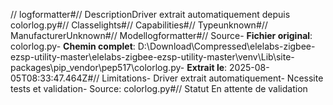 // logformatter#// DescriptionDriver extrait automatiquement depuis colorlog.py#// Classelights#// Capabilities#// Typeunknown#// ManufacturerUnknown#// Modellogformatter#// Source- **Fichier original**: colorlog.py- **Chemin complet**: D:\Download\Compressed\elelabs-zigbee-ezsp-utility-master\elelabs-zigbee-ezsp-utility-master\venv\Lib\site-packages\pip\_vendor\pep517\colorlog.py- **Extrait le**: 2025-08-05T08:33:47.464Z#// Limitations- Driver extrait automatiquement- Ncessite tests et validation- Source: colorlog.py#// Statut En attente de validation